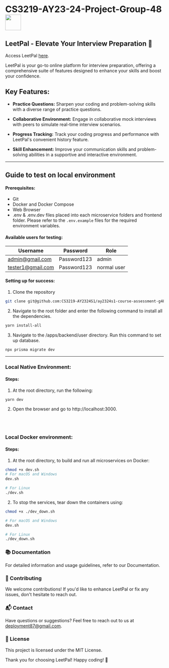 
<h1 >CS3219-AY23-24-Project-Group-48 <img src="https://github.com/CS3219-AY2324S1/ay2324s1-course-assessment-g48/assets/96603198/8581c2f3-7694-4339-8cd8-6d55e71fa659" height=auto width="50" style="vertical-align: middle;"> </h1>

## LeetPal - Elevate Your Interview Preparation 🚀

Access LeetPal [here](http://www.leetpal.com/).

LeetPal is your go-to online platform for interview preparation, offering a comprehensive suite of features designed to enhance your skills and boost your confidence.


## Key Features:
- **Practice Questions:** Sharpen your coding and problem-solving skills with a diverse range of practice questions.
  
- **Collaborative Environment:** Engage in collaborative mock interviews with peers to simulate real-time interview scenarios.

- **Progress Tracking:** Track your coding progress and performance with LeetPal's convenient history feature.
  
- **Skill Enhancement:** Improve your communication skills and problem-solving abilities in a supportive and interactive environment.

---

## Guide to test on local environment

#### Prerequisites: 
- Git
- Docker and Docker Compose
- Web Browser
- .env & .env.dev files placed into each microservice folders and frontend folder. Please refer to the `.env.example` files for the required environment variables.


#### Available users for testing:

| Username | Password | Role     |
|----------|----------|----------|
| admin@gmail.com      | Password123     | admin      |
| tester1@gmail.com      | Password123      |normal user |

#### Setting up for success:
1. Clone the repository
```bash
git clone git@github.com:CS3219-AY2324S1/ay2324s1-course-assessment-g48.git
```
2. Navigate to the root folder and enter the following command to install all the dependencies.
```bash
yarn install-all
```
3. Navigate to the /apps/backend/user directory. Run this command to set up database.
```bash
npx prisma migrate dev
```
---
### Local Native Environment:

####  **Steps:**
1. At the root directory, run the following:
```bash
yarn dev
```
2. Open the browser and go to http://localhost:3000.

<br></br>

### Local Docker environment:

####  **Steps:**

1. At the root directory, to build and run all microservices on Docker:
```bash
chmod +x dev.sh
# For macOS and Windows
dev.sh

# For Linux
./dev.sh
```
2. To stop the services, tear down the containers using:
```bash
chmod +x ./dev_down.sh

# For macOS and Windows
dev.sh

# For Linux
./dev_down.sh
```

### 📚 Documentation
For detailed information and usage guidelines, refer to our Documentation.

### 🤝 Contributing
We welcome contributions! If you'd like to enhance LeetPal or fix any issues, don't hesitate to reach out.

### 📬 Contact
Have questions or suggestions? Feel free to reach out to us at deployment87@gmail.com.

### 📝 License
This project is licensed under the MIT License.

Thank you for choosing LeetPal! Happy coding! 🚀
